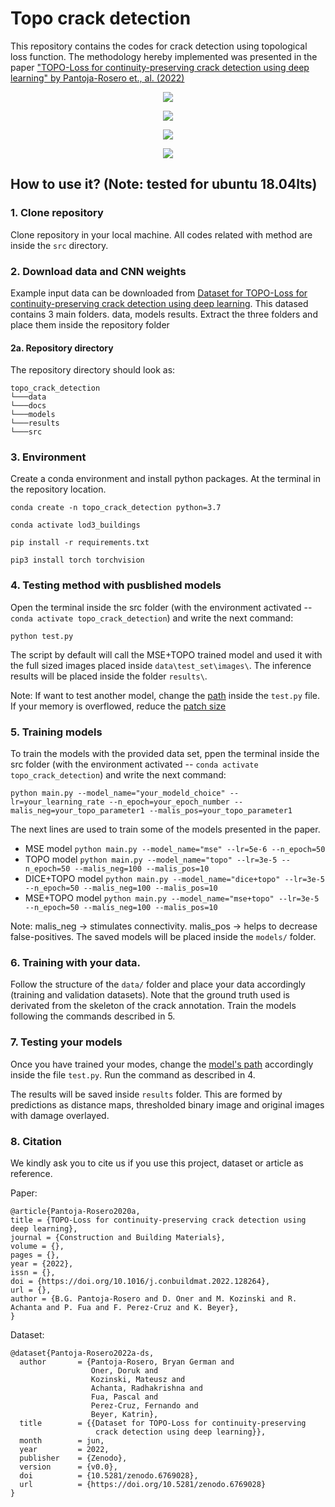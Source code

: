 # Topo crack detection
This repository contains the codes for crack detection using topological loss function. The methodology hereby implemented was presented in the paper ["TOPO-Loss for continuity-preserving crack detection using deep learning" by Pantoja-Rosero et., al. (2022)](https://doi.org/10.1016/j.conbuildmat.2022.128264)


<p align="center">
  <img src=docs/images/tcd_1.png>
</p>


<p align="center">
  <img src=docs/images/tcd_2.png>
</p>


<p align="center">
  <img src=docs/images/tcd_3.png>
</p>


<p align="center">
  <img src=docs/images/tcd_4.png>
</p>

## How to use it? (Note: tested for ubuntu 18.04lts)

### 1. Clone repository

Clone repository in your local machine. All codes related with method are inside the `src` directory.

### 2. Download data and CNN weights

Example input data can be downloaded from [Dataset for TOPO-Loss for continuity-preserving crack detection using deep learning](https://doi.org/10.5281/zenodo.6769028). This datased contains 3 main folders. data, models results. Extract the three folders and place them inside the repository folder

#### 2a. Repository directory

The repository directory should look as:

```
topo_crack_detection
└───data
└───docs
└───models
└───results
└───src
```

### 3. Environment

Create a conda environment and install python packages. At the terminal in the repository location.

`conda create -n topo_crack_detection python=3.7`

`conda activate lod3_buildings`

`pip install -r requirements.txt`

`pip3 install torch torchvision`

### 4. Testing method with pusblished models

Open the terminal inside the src folder (with the environment activated -- `conda activate topo_crack_detection`) and write the next command:

`python test.py`

The script by default will call the MSE+TOPO trained model and used it with the full sized images placed inside `data\test_set\images\`. The inference results will be placed inside the folder `results\`.

Note: If want to test another model, change the [path](https://github.com/bgpantojar/topo_crack_detection/blob/fb21c6ebbb8af6017e90173dc82b2251a8f6967c/src/test.py#L30) inside the `test.py` file. If your memory is overflowed, reduce the [patch size](https://github.com/bgpantojar/topo_crack_detection/blob/fb21c6ebbb8af6017e90173dc82b2251a8f6967c/src/test.py#L38)

### 5. Training models

To train the models with the provided data set, ppen the terminal inside the src folder (with the environment activated -- `conda activate topo_crack_detection`) and write the next command:

`python main.py --model_name="your_modeld_choice" --lr=your_learning_rate --n_epoch=your_epoch_number --malis_neg=your_topo_parameter1 --malis_pos=your_topo_parameter1`

The next lines are used to train some of the models presented in the paper.

- MSE model 
`python main.py --model_name="mse" --lr=5e-6 --n_epoch=50`
- TOPO model 
`python main.py --model_name="topo" --lr=3e-5 --n_epoch=50 --malis_neg=100 --malis_pos=10`
- DICE+TOPO model 
`python main.py --model_name="dice+topo" --lr=3e-5 --n_epoch=50 --malis_neg=100 --malis_pos=10`
- MSE+TOPO model
`python main.py --model_name="mse+topo" --lr=3e-5 --n_epoch=50 --malis_neg=100 --malis_pos=10`

Note: malis_neg -> stimulates connectivity. malis_pos -> helps to decrease false-positives. The saved models will be placed inside the `models/` folder.


### 6. Training with your data.

Follow the structure of the `data/` folder and place your data accordingly (training and validation datasets). Note that the ground truth used is derivated from the skeleton of the crack annotation. Train the models following the commands described in 5.

### 7. Testing your models

Once you have trained your modes, change the [model's path](https://github.com/bgpantojar/topo_crack_detection/blob/fb21c6ebbb8af6017e90173dc82b2251a8f6967c/src/test.py#L30) accordingly inside the file `test.py`. Run the command as described in 4.

The results will be saved inside `results` folder. This are formed by predictions as distance maps, thresholded binary image and original images with damage overlayed.

### 8. Citation

We kindly ask you to cite us if you use this project, dataset or article as reference.

Paper:
```
@article{Pantoja-Rosero2020a,
title = {TOPO-Loss for continuity-preserving crack detection using deep learning},
journal = {Construction and Building Materials},
volume = {},
pages = {},
year = {2022},
issn = {},
doi = {https://doi.org/10.1016/j.conbuildmat.2022.128264},
url = {},
author = {B.G. Pantoja-Rosero and D. Oner and M. Kozinski and R. Achanta and P. Fua and F. Perez-Cruz and K. Beyer},
}
```
Dataset:
```
@dataset{Pantoja-Rosero2022a-ds,
  author       = {Pantoja-Rosero, Bryan German and
                  Oner, Doruk and
                  Kozinski, Mateusz and
                  Achanta, Radhakrishna and
                  Fua, Pascal and
                  Perez-Cruz, Fernando and
                  Beyer, Katrin},
  title        = {{Dataset for TOPO-Loss for continuity-preserving 
                   crack detection using deep learning}},
  month        = jun,
  year         = 2022,
  publisher    = {Zenodo},
  version      = {v0.0},
  doi          = {10.5281/zenodo.6769028},
  url          = {https://doi.org/10.5281/zenodo.6769028}
}
```
